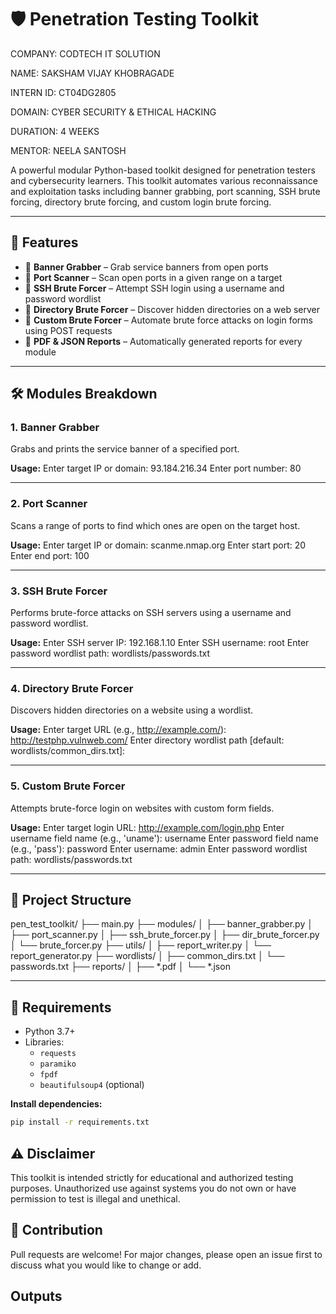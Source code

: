 # 🛡️ Penetration Testing Toolkit

COMPANY: CODTECH IT SOLUTION

NAME: SAKSHAM VIJAY KHOBRAGADE

INTERN ID: CT04DG2805

DOMAIN: CYBER SECURITY & ETHICAL HACKING

DURATION: 4 WEEKS

MENTOR: NEELA SANTOSH

A powerful modular Python-based toolkit designed for penetration testers and cybersecurity learners. This toolkit automates various reconnaissance and exploitation tasks including banner grabbing, port scanning, SSH brute forcing, directory brute forcing, and custom login brute forcing.

---

## 📁 Features

- 🔎 **Banner Grabber** – Grab service banners from open ports
- 🚪 **Port Scanner** – Scan open ports in a given range on a target
- 🔐 **SSH Brute Forcer** – Attempt SSH login using a username and password wordlist
- 📂 **Directory Brute Forcer** – Discover hidden directories on a web server
- 🔐 **Custom Brute Forcer** – Automate brute force attacks on login forms using POST requests
- 📄 **PDF & JSON Reports** – Automatically generated reports for every module

---

## 🛠️ Modules Breakdown

### 1. **Banner Grabber**
Grabs and prints the service banner of a specified port.

**Usage:**
Enter target IP or domain: 93.184.216.34
Enter port number: 80

---

### 2. **Port Scanner**
Scans a range of ports to find which ones are open on the target host.

**Usage:**
Enter target IP or domain: scanme.nmap.org
Enter start port: 20
Enter end port: 100

---

### 3. **SSH Brute Forcer**
Performs brute-force attacks on SSH servers using a username and password wordlist.

**Usage:**
Enter SSH server IP: 192.168.1.10
Enter SSH username: root
Enter password wordlist path: wordlists/passwords.txt

---

### 4. **Directory Brute Forcer**
Discovers hidden directories on a website using a wordlist.

**Usage:**
Enter target URL (e.g., http://example.com/): http://testphp.vulnweb.com/
Enter directory wordlist path [default: wordlists/common_dirs.txt]:

---

### 5. **Custom Brute Forcer**
Attempts brute-force login on websites with custom form fields.

**Usage:**
Enter target login URL: http://example.com/login.php
Enter username field name (e.g., 'uname'): username
Enter password field name (e.g., 'pass'): password
Enter username: admin
Enter password wordlist path: wordlists/passwords.txt


---

## 📁 Project Structure

pen_test_toolkit/
├── main.py
├── modules/
│ ├── banner_grabber.py
│ ├── port_scanner.py
│ ├── ssh_brute_forcer.py
│ ├── dir_brute_forcer.py
│ └── brute_forcer.py
├── utils/
│ ├── report_writer.py
│ └── report_generator.py
├── wordlists/
│ ├── common_dirs.txt
│ └── passwords.txt
├── reports/
│ ├── *.pdf
│ └── *.json


---

## 📝 Requirements

- Python 3.7+
- Libraries:
  - `requests`
  - `paramiko`
  - `fpdf`
  - `beautifulsoup4` (optional)

**Install dependencies:**
```bash
pip install -r requirements.txt
```

## ⚠️ Disclaimer

This toolkit is intended strictly for educational and authorized testing purposes. Unauthorized use against systems you do not own or have permission to test is illegal and unethical.

## 🤝 Contribution

Pull requests are welcome! For major changes, please open an issue first to discuss what you would like to change or add.

## Outputs
